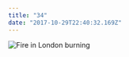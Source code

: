 ```yaml
---
title: "34"
date: "2017-10-29T22:40:32.169Z"
---
```



![Fire in London burning](./600px-Great_Fire_London.jpg)

##

##

<!-- 14 finale -->